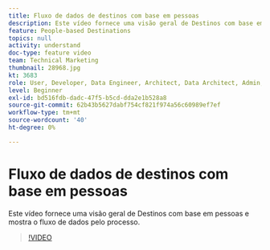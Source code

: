 ```yaml
---
title: Fluxo de dados de destinos com base em pessoas
description: Este vídeo fornece uma visão geral de Destinos com base em pessoas e mostra o fluxo de dados pelo processo.
feature: People-based Destinations
topics: null
activity: understand
doc-type: feature video
team: Technical Marketing
thumbnail: 28968.jpg
kt: 3683
role: User, Developer, Data Engineer, Architect, Data Architect, Admin, Leader
level: Beginner
exl-id: bd516fdb-dadc-47f5-b5cd-dda2e1b528a8
source-git-commit: 62b43b5627dabf754cf821f974a56c60989ef7ef
workflow-type: tm+mt
source-wordcount: '40'
ht-degree: 0%

---
```


# Fluxo de dados de destinos com base em pessoas

Este vídeo fornece uma visão geral de Destinos com base em pessoas e mostra o fluxo de dados pelo processo.

>[!VIDEO](https://video.tv.adobe.com/v/28968/?quality=12)
